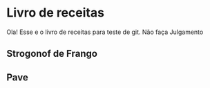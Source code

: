 # Livro de receitas 

Ola! Esse e o livro de receitas para teste de git. Não faça Julgamento 

 ## Strogonof de Frango
 ## Pave 
 